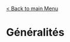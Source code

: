 [< Back to main Menu](https://github.com/gsoulie/vue-resources/blob/main/vue-index.md)    

# Généralités
